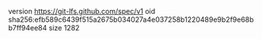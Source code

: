 version https://git-lfs.github.com/spec/v1
oid sha256:efb589c6439f515a2675b034027a4e037258b1220489e9b2f9e68bb7ff94ee84
size 1282
